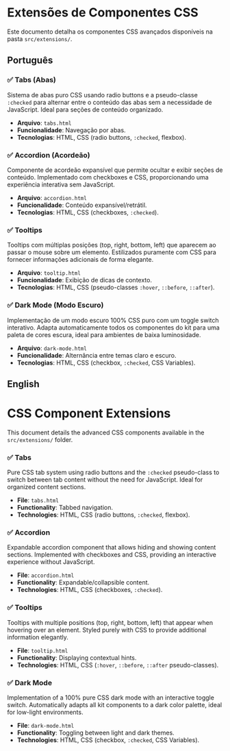 # Extensões de Componentes CSS

Este documento detalha os componentes CSS avançados disponíveis na pasta `src/extensions/`.

## Português

### ✅ Tabs (Abas)

Sistema de abas puro CSS usando radio buttons e a pseudo-classe `:checked` para alternar entre o conteúdo das abas sem a necessidade de JavaScript. Ideal para seções de conteúdo organizado.

- **Arquivo**: `tabs.html`
- **Funcionalidade**: Navegação por abas.
- **Tecnologias**: HTML, CSS (radio buttons, `:checked`, flexbox).

### ✅ Accordion (Acordeão)

Componente de acordeão expansível que permite ocultar e exibir seções de conteúdo. Implementado com checkboxes e CSS, proporcionando uma experiência interativa sem JavaScript.

- **Arquivo**: `accordion.html`
- **Funcionalidade**: Conteúdo expansível/retrátil.
- **Tecnologias**: HTML, CSS (checkboxes, `:checked`).

### ✅ Tooltips

Tooltips com múltiplas posições (top, right, bottom, left) que aparecem ao passar o mouse sobre um elemento. Estilizados puramente com CSS para fornecer informações adicionais de forma elegante.

- **Arquivo**: `tooltip.html`
- **Funcionalidade**: Exibição de dicas de contexto.
- **Tecnologias**: HTML, CSS (pseudo-classes `:hover`, `::before`, `::after`).

### ✅ Dark Mode (Modo Escuro)

Implementação de um modo escuro 100% CSS puro com um toggle switch interativo. Adapta automaticamente todos os componentes do kit para uma paleta de cores escura, ideal para ambientes de baixa luminosidade.

- **Arquivo**: `dark-mode.html`
- **Funcionalidade**: Alternância entre temas claro e escuro.
- **Tecnologias**: HTML, CSS (checkbox, `:checked`, CSS Variables).

## English

# CSS Component Extensions

This document details the advanced CSS components available in the `src/extensions/` folder.

### ✅ Tabs

Pure CSS tab system using radio buttons and the `:checked` pseudo-class to switch between tab content without the need for JavaScript. Ideal for organized content sections.

- **File**: `tabs.html`
- **Functionality**: Tabbed navigation.
- **Technologies**: HTML, CSS (radio buttons, `:checked`, flexbox).

### ✅ Accordion

Expandable accordion component that allows hiding and showing content sections. Implemented with checkboxes and CSS, providing an interactive experience without JavaScript.

- **File**: `accordion.html`
- **Functionality**: Expandable/collapsible content.
- **Technologies**: HTML, CSS (checkboxes, `:checked`).

### ✅ Tooltips

Tooltips with multiple positions (top, right, bottom, left) that appear when hovering over an element. Styled purely with CSS to provide additional information elegantly.

- **File**: `tooltip.html`
- **Functionality**: Displaying contextual hints.
- **Technologies**: HTML, CSS (`:hover`, `::before`, `::after` pseudo-classes).

### ✅ Dark Mode

Implementation of a 100% pure CSS dark mode with an interactive toggle switch. Automatically adapts all kit components to a dark color palette, ideal for low-light environments.

- **File**: `dark-mode.html`
- **Functionality**: Toggling between light and dark themes.
- **Technologies**: HTML, CSS (checkbox, `:checked`, CSS Variables).

